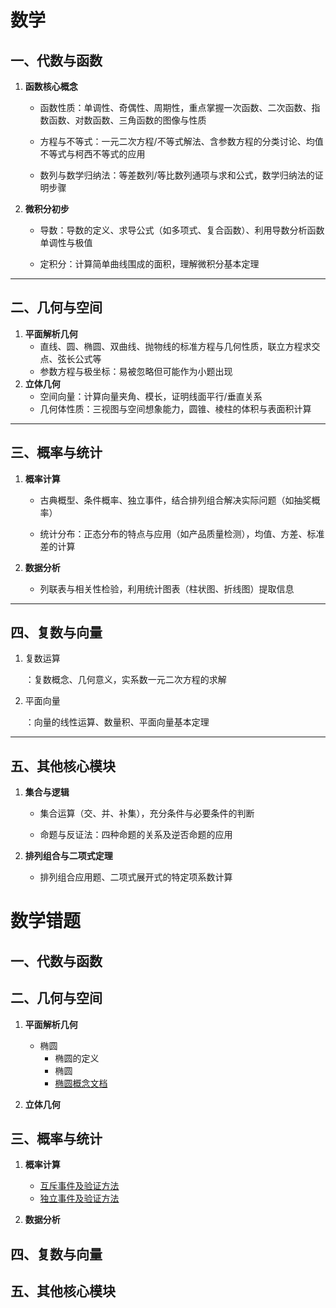 # 数学

## 一、**代数与函数**

1. **函数核心概念**

   - 函数性质：单调性、奇偶性、周期性，重点掌握一次函数、二次函数、指数函数、对数函数、三角函数的图像与性质

     

   - 方程与不等式：一元二次方程/不等式解法、含参数方程的分类讨论、均值不等式与柯西不等式的应用

     

   - 数列与数学归纳法：等差数列/等比数列通项与求和公式，数学归纳法的证明步骤

     

2. **微积分初步**

   - 导数：导数的定义、求导公式（如多项式、复合函数）、利用导数分析函数单调性与极值

     

   - 定积分：计算简单曲线围成的面积，理解微积分基本定理

     

------

## 二、**几何与空间**

1. **平面解析几何**
   - 直线、圆、椭圆、双曲线、抛物线的标准方程与几何性质，联立方程求交点、弦长公式等
   - 参数方程与极坐标：易被忽略但可能作为小题出现
2. **立体几何**
   - 空间向量：计算向量夹角、模长，证明线面平行/垂直关系
   - 几何体性质：三视图与空间想象能力，圆锥、棱柱的体积与表面积计算

------

## 三、概率与统计

1. **概率计算**

   - 古典概型、条件概率、独立事件，结合排列组合解决实际问题（如抽奖概率）

     

   - 统计分布：正态分布的特点与应用（如产品质量检测），均值、方差、标准差的计算

     

2. **数据分析**

   - 列联表与相关性检验，利用统计图表（柱状图、折线图）提取信息

     

------

## 四、复数与向量

1. 复数运算

   ：复数概念、几何意义，实系数一元二次方程的求解

   

2. 平面向量

   ：向量的线性运算、数量积、平面向量基本定理

   

------

## 五、**其他核心模块**

1. **集合与逻辑**

   - 集合运算（交、并、补集），充分条件与必要条件的判断

     

   - 命题与反证法：四种命题的关系及逆否命题的应用

     

2. **排列组合与二项式定理**

   - 排列组合应用题、二项式展开式的特定项系数计算

# 数学错题



## 一、**代数与函数**

## 二、**几何与空间**

1. **平面解析几何**
   - 椭圆
     - 椭圆的定义
     - 椭圆
     -  [椭圆概念文档](椭圆概念.md) 
   
2. **立体几何**

## 三、概率与统计

1. **概率计算**
   - [互斥事件及验证方法](独立事件相乘和相加.md) 
   -  [独立事件及验证方法](独立事件相乘和相加.md) 

2. **数据分析**

## 四、复数与向量

## 五、**其他核心模块**